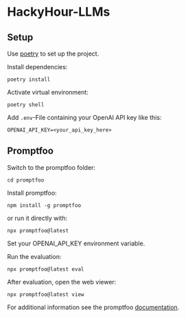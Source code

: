 # HackyHour-LLMs

## Setup

Use [poetry](https://python-poetry.org/docs/) to set up the project.

Install dependencies:
```
poetry install
```

Activate virtual environment:
```
poetry shell
```

Add `.env`-File containing your OpenAI API key like this:
```
OPENAI_API_KEY=<your_api_key_here>
```

## Promptfoo

Switch to the promptfoo folder:
```
cd promptfoo
```

Install promptfoo: 
```
npm install -g promptfoo
```

or run it directly with:
```
npx promptfoo@latest
```

Set your OPENAI_API_KEY environment variable.

Run the evaluation:
```
npx promptfoo@latest eval
```

After evaluation, open the web viewer:
```
npx promptfoo@latest view
```

For additional information see the promptfoo [documentation](https://promptfoo.dev/docs/intro).